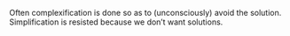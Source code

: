 Often complexification is done so as to (unconsciously) avoid the solution.
Simplification is resisted because we don’t want solutions.
